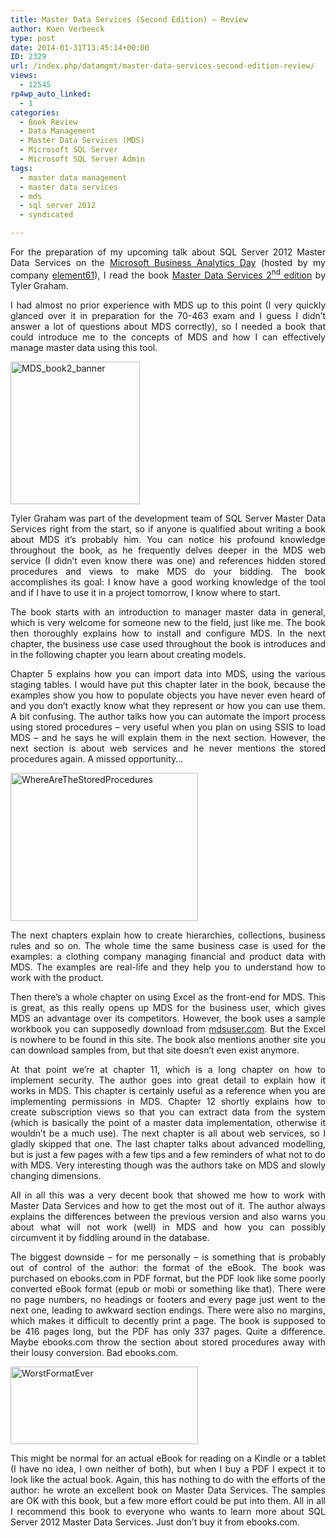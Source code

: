 ```yaml
---
title: Master Data Services (Second Edition) – Review
author: Koen Verbeeck
type: post
date: 2014-01-31T13:45:14+00:00
ID: 2329
url: /index.php/datamgmt/master-data-services-second-edition-review/
views:
  - 12545
rp4wp_auto_linked:
  - 1
categories:
  - Book Review
  - Data Management
  - Master Data Services (MDS)
  - Microsoft SQL Server
  - Microsoft SQL Server Admin
tags:
  - master data management
  - master data services
  - mds
  - sql server 2012
  - syndicated

---
```

<p style="text-align: justify">
  For the preparation of my upcoming talk about SQL Server 2012 Master Data Services on the <a href="http://www.element61.be/e/newsevt-detail.asp?ResourceId=721">Microsoft Business Analytics Day</a> (hosted by my company <a href="http://www.element61.be/">element61</a>), I read the book <a href="http://amzn.to/1Oeichj">Master Data Services 2<sup>nd</sup> edition</a> by Tyler Graham.
</p>

<p style="text-align: justify">
  I had almost no prior experience with MDS up to this point (I very quickly glanced over it in preparation for the 70-463 exam and I guess I didn’t answer a lot of questions about MDS correctly), so I needed a book that could introduce me to the concepts of MDS and how I can effectively manage master data using this tool.
</p>

<p style="text-align: justify">
  <a href="/wp-content/uploads/2014/01/MDS_book2_banner.png"><img class="alignleft  wp-image-2331" src="/wp-content/uploads/2014/01/MDS_book2_banner.png" alt="MDS_book2_banner" width="207" height="228" /></a>
</p>

<p style="text-align: justify">
  Tyler Graham was part of the development team of SQL Server Master Data Services right from the start, so if anyone is qualified about writing a book about MDS it’s probably him. You can notice his profound knowledge throughout the book, as he frequently delves deeper in the MDS web service (I didn’t even know there was one) and references hidden stored procedures and views to make MDS do your bidding. The book accomplishes its goal: I know have a good working knowledge of the tool and if I have to use it in a project tomorrow, I know where to start.
</p>

<p style="text-align: justify">
  The book starts with an introduction to manager master data in general, which is very welcome for someone new to the field, just like me. The book then thoroughly explains how to install and configure MDS. In the next chapter, the business use case used throughout the book is introduces and in the following chapter you learn about creating models.
</p>

<p style="text-align: justify">
  Chapter 5 explains how you can import data into MDS, using the various staging tables. I would have put this chapter later in the book, because the examples show you how to populate objects you have never even heard of and you don’t exactly know what they represent or how you can use them. A bit confusing. The author talks how you can automate the import process using stored procedures – very useful when you plan on using SSIS to load MDS – and he says he will explain them in the next section. However, the next section is about web services and he never mentions the stored procedures again. A missed opportunity…
</p>

<p style="text-align: justify">
  <a href="/wp-content/uploads/2014/01/WhereAreTheStoredProcedures.png"><img class="alignleft size-medium wp-image-2332" src="/wp-content/uploads/2014/01/WhereAreTheStoredProcedures-300x237.png" alt="WhereAreTheStoredProcedures" width="300" height="237" srcset="/wp-content/uploads/2014/01/WhereAreTheStoredProcedures-300x237.png 300w, /wp-content/uploads/2014/01/WhereAreTheStoredProcedures.png 724w" sizes="(max-width: 300px) 100vw, 300px" /></a>
</p>

<p style="text-align: justify">
  The next chapters explain how to create hierarchies, collections, business rules and so on. The whole time the same business case is used for the examples: a clothing company managing financial and product data with MDS. The examples are real-life and they help you to understand how to work with the product.
</p>

<p style="text-align: justify">
  Then there’s a whole chapter on using Excel as the front-end for MDS. This is great, as this really opens up MDS for the business user, which gives MDS an advantage over its competitors. However, the book uses a sample workbook you can supposedly download from <a href="http://www.mdsuser.com/">mdsuser.com</a>. But the Excel is nowhere to be found in this site. The book also mentions another site you can download samples from, but that site doesn’t even exist anymore.
</p>

<p style="text-align: justify">
  At that point we’re at chapter 11, which is a long chapter on how to implement security. The author goes into great detail to explain how it works in MDS. This chapter is certainly useful as a reference when you are implementing permissions in MDS. Chapter 12 shortly explains how to create subscription views so that you can extract data from the system (which is basically the point of a master data implementation, otherwise it wouldn’t be a much use). The next chapter is all about web services, so I gladly skipped that one. The last chapter talks about advanced modelling, but is just a few pages with a few tips and a few reminders of what not to do with MDS. Very interesting though was the authors take on MDS and slowly changing dimensions.
</p>

<p style="text-align: justify">
  All in all this was a very decent book that showed me how to work with Master Data Services and how to get the most out of it. The author always explains the differences between the previous version and also warns you about what will not work (well) in MDS and how you can possibly circumvent it by fiddling around in the database.
</p>

<p style="text-align: justify">
  The biggest downside – for me personally – is something that is probably out of control of the author: the format of the eBook. The book was purchased on ebooks.com in PDF format, but the PDF look like some poorly converted eBook format (epub or mobi or something like that). There were no page numbers, no headings or footers and every page just went to the next one, leading to awkward section endings. There were also no margins, which makes it difficult to decently print a page. The book is supposed to be 416 pages long, but the PDF has only 337 pages. Quite a difference. Maybe ebooks.com throw the section about stored procedures away with their lousy conversion. Bad ebooks.com.
</p>

<p style="text-align: justify">
  <a href="/wp-content/uploads/2014/01/WorstFormatEver.png"><img class="alignleft size-medium wp-image-2333" src="/wp-content/uploads/2014/01/WorstFormatEver-300x124.png" alt="WorstFormatEver" width="300" height="124" srcset="/wp-content/uploads/2014/01/WorstFormatEver-300x124.png 300w, /wp-content/uploads/2014/01/WorstFormatEver.png 755w" sizes="(max-width: 300px) 100vw, 300px" /></a>
</p>

<p style="text-align: justify">
  This might be normal for an actual eBook for reading on a Kindle or a tablet (I have no idea, I own neither of both), but when I buy a PDF I expect it to look like the actual book. Again, this has nothing to do with the efforts of the author: he wrote an excellent book on Master Data Services. The samples are OK with this book, but a few more effort could be put into them. All in all I recommend this book to everyone who wants to learn more about SQL Server 2012 Master Data Services. Just don’t buy it from ebooks.com.
</p>